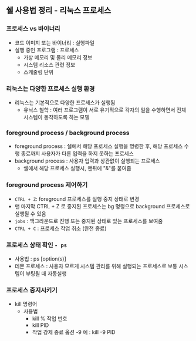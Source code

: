 ## 쉘 사용법 정리 - 리눅스 프로세스

### 프로세스 vs 바이너리

- 코드 이미지 또는 바이너리 : 실행파일
- 실행 중인 프로그램 : 프로세스
  - 가상 메모리 및 물리 메모리 정보
  - 시스템 리소스 관련 정보
  - 스케줄링 단위

### 리눅스는 다양한 프로세스 실행 환경

- 리눅스는 기본적으로 다양한 프로세스가 실행됨
  - 유닉스 철학 : 여러 프로그램이 서로 유기적으로 각자의 일을 수행하면서 전체 시스템이 동작하도록 하는 모델

### foreground process / background process

- foreground process : 쉘에서 해당 프로세스 실행을 명령한 후, 해당 프로세스 수행 종료까지 사용자가 다른 입력을 하지 못하는 프로세스
- background process : 사용자 입력과 상관없이 실행되는 프로세스
  - 쉘에서 해당 프로세스 실행시, 맨뒤에 "&"를 붙여줌

### foreground process 제어하기

- `CTRL + Z`: foreground 프로세스를 실행 중지 상태로 변경
- 맨 마지막 CTRL + Z 로 중지된 프로세스는 bg 명령으로 background 프로세스로 실행될 수 있음
- `jobs` : 백그라운드로 진행 또는 중지된 상태로 있는 프로세스를 보여줌
- `CTRL + C` : 프로세스 작업 취소 (완전 종료)

### 프로세스 상태 확인 `- ps`

- 사용법 : ps [option(s)]
- 데몬 프로세스 : 사용자 모르게 시스템 관리를 위해 실행되는 프로세스로 보통 시스템이 부팅될 때 자동실행

### 프로세스 중지시키기

- kill 명령어
  - 사용법
    - kill % 작업 번호
    - kill PID
    - 작업 강제 종료 옵션 -9
      예 : kill -9 PID

